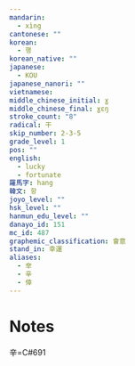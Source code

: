 ```yaml
---
mandarin:
  - xìng
cantonese: ""
korean:
  - 행
korean_native: ""
japanese:
  - KOU
japanese_nanori: ""
vietnamese:
middle_chinese_initial: ɣ
middle_chinese_final: ɣɛŋ
stroke_count: "8"
radical: 干
skip_number: 2-3-5
grade_level: 1
pos: ""
english:
  - lucky
  - fortunate
羅馬字: hang
韓文: 항
joyo_level: ""
hsk_level: ""
hanmun_edu_level: ""
danayo_id: 151
mc_id: 487
graphemic_classification: 會意
stand_in: 幸運
aliases:
  - 㚔
  - 辛
  - 倖
---
```


# Notes
辛=C#691
